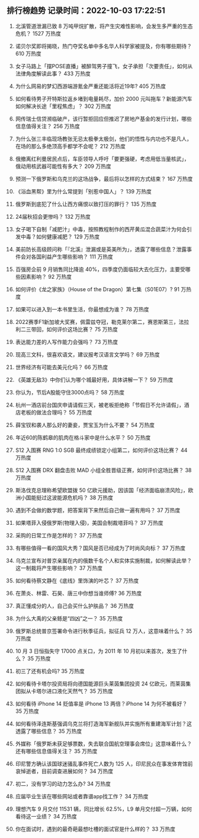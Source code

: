 
## 排行榜趋势 记录时间：2022-10-03 17:22:51
  
  1. 北溪管道泄漏已致 8 万吨甲烷扩散，将产生灾难性影响，会发生多严重的生态危机？ 1527 万热度
    
  2. 诺贝尔奖即将揭晓，热门夺奖名单中多名华人科学家被提及，你有哪些期待？ 610 万热度
    
  3. 女子马路上「摆POSE直播」被醉驾男子撞飞，女子承担「次要责任」，如何从法律角度解读此事？ 433 万热度
    
  4. 为什么网易的梦幻西游端游氪金严重还能活将近19年? 405 万热度
    
  5. 如何看待男子开特斯拉返乡堵到电量耗尽，加价 2000 元叫拖车？新能源汽车如何解决长途「里程焦虑」？ 302 万热度
    
  6. 网传瑞士信贷濒临破产，该行暂拒回应但推迟了房地产基金的发行计划，哪些信息值得关注？ 256 万热度
    
  7. 为什么张三丰临现场教张无忌太极拳太极剑，他们的悟性与内功也不是凡人，在场的那么多绝顶高手都学不会呢？ 212 万热度
    
  8. 俄撤离红利曼居民点后，车臣领导人呼吁「要更强硬，考虑用低当量核武」，俄动用核武器可能性有多大？ 209 万热度
    
  9. 预测一下俄罗斯和乌克兰的这场战争，最后将以怎样的方式结束？ 167 万热度
    
  10. 《浴血黑帮》里为什么常提到「别惹中国人」？ 139 万热度
    
  11. 俄罗斯到底犯了什么让西方痛恨以致打压的罪行？ 135 万热度
    
  12. 24届秋招会更惨吗？ 132 万热度
    
  13. 女子喝下自制「减肥汁」中毒，按照教程制作的西芹黄瓜混合蔬菜汁为何会引发中毒？如何健康减肥？ 129 万热度
    
  14. 美前防长高级顾问称「『北溪』泄漏或是英美所为」，透露了哪些信息？泄露事件会对各国利益产生哪些影响？ 111 万热度
    
  15. 百强房企前 9 月销售同比降逾 40%，四季度仍面临较大去化压力，主要受哪些因素影响？ 92 万热度
    
  16. 如何评价《龙之家族》（House of the Dragon）第七集（S01E07）? 91 万热度
    
  17. 如果可以进入到一本书里生活，你最想成为谁？ 78 万热度
    
  18. 2022赛季F1新加坡大奖赛，佩雷兹夺冠，勒克莱尔第二，赛恩斯第三，法拉利二三带回，如何评价这场比赛？ 75 万热度
    
  19. 表达能力差的人写作能力会强吗？ 73 万热度
    
  20. 现高三文科，很喜欢语文，建议报考汉语言文学吗？ 69 万热度
    
  21. 世界经济有可能去美元化吗？ 66 万热度
    
  22. 《英雄无敌3》中你们认为哪个城最好用，具体讲解一下？ 59 万热度
    
  23. 你认为，节后A股能守住3000点吗？ 58 万热度
    
  24. 杭州一酒店前台国庆申请请假三天，被老板拒绝称「节假日不允许请假」，酒店老板的做法合理吗？ 55 万热度
    
  25. 薛宝钗和袭人那么好的妻妾，贾宝玉为什么不要？ 54 万热度
    
  26. 年近60的陈鹤皋的肌肉在格斗家中是什么水平？ 50 万热度
    
  27. S12 入围赛 RNG 1:0 SGB 最终成绩锁定小组第二，如何评价这场比赛？ 44 万热度
    
  28. S12 入围赛 DRX 翻盘击败 MAD 小组全胜晋级正赛，如何评价这场比赛？ 38 万热度
    
  29. 斯洛伐克总理称希望欧盟拨 50 亿欧元援助，因该国「经济面临崩溃风险」，欧洲小国能挺过这波能源危机吗？ 38 万热度
    
  30. 遇到不会做的数学题，把答案背下来然后自己做一遍有用吗？ 37 万热度
    
  31. 如果塔菲入侵俄罗斯(物理入侵)，美国会制裁塔菲吗？ 37 万热度
    
  32. 采购的日常工作是怎样的？ 37 万热度
    
  33. 有哪些值得一看的国风大秀？国风是否已经成为了时尚风向标？ 37 万热度
    
  34. 乌克兰宣布对普京亲属在内的俄数千名个人和实体实施制裁，如何解读此举？这一制裁将产生哪些影响？ 37 万热度
    
  35. 如何看待蔡文静在《底线》里饰演的叶芯？ 37 万热度
    
  36. 在萧炎、林雷、石昊、唐三中你想当谁师傅? 36 万热度
    
  37. 真正懂成分的人，自己会买什么护肤品？ 36 万热度
    
  38. 为什么大禹的父亲鲧是“四凶”之一？ 35 万热度
    
  39. 俄罗斯总统普京签署命令进行秋季征兵，拟征兵 12 万人，这意味着什么？ 35 万热度
    
  40. 10 月 3 日恒指失守 17000 点关口，为 2011 年 10 月初以来首次，发生了什么？ 35 万热度
    
  41. 初三了还有机会吗? 35 万热度
    
  42. 如何看待卡塔尔投资局将向德国能源巨头莱茵集团投资 24 亿欧元，而莱茵集团拟从卡塔尔进口液化天然气？ 35 万热度
    
  43. 如何看待 iPhone 14 贬值率是 iPhone 13 两倍？iPhone 14 为何不被看好？ 35 万热度
    
  44. 如何看待泽连斯基强调乌克兰将打造海军新舰队并实施所有重建海军计划？这透露了哪些信息？ 35 万热度
    
  45. 外媒称「俄罗斯未获足够票数，失去联合国航空理事会席位」这意味着什么？还有哪些信息值得关注？ 35 万热度
    
  46. 印尼警方确认该国球迷骚乱事件死亡人数为 125 人，印尼民众在事发体育馆前哀悼逝者，目前调查进展如何？ 34 万热度
    
  47. 初二，没有学习的动力怎么办? 34 万热度
    
  48. 应届毕业生该在哪些网站或者靠谱app找工作？ 34 万热度
    
  49. 理想汽车 9 月交付 11531 辆，同比增长 62.5%，L9 单月交付超一万辆，如何看待这一业绩？ 34 万热度
    
  50. 你在面试时，遇到的最奇葩最想吐槽的面试官是什么样的？ 33 万热度
    